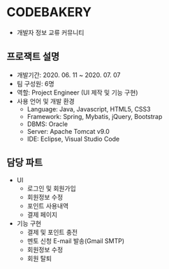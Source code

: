 # CODEBAKERY
 
 - 개발자 정보 교류 커뮤니티
 
 ## 프로잭트 설명
* 개발기간: 2020. 06. 11 ~ 2020. 07. 07
* 팀 구성원: 6명
* 역할: Project Engineer (UI 제작 및 기능 구현)
* 사용 언어 및 개발 환경
  - Language: Java, Javascript, HTML5, CSS3
  - Framework: Spring, Mybatis, jQuery, Bootstrap
  - DBMS: Oracle
  - Server: Apache Tomcat v9.0
  - IDE: Eclipse, Visual Studio Code
 
 ## 담당 파트
* UI
  - 로그인 및 회원가입
  - 회원정보 수정
  - 포인트 사용내역
  - 결제 페이지
* 기능 구현
  - 결제 및 포인트 충전
  - 멘토 신청 E-mail 발송(Gmail SMTP)
  - 회원정보 수정
  - 회원 탈퇴
